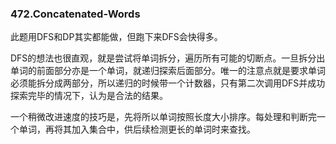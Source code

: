 ### 472.Concatenated-Words

此题用DFS和DP其实都能做，但跑下来DFS会快得多。

DFS的想法也很直观，就是尝试将单词拆分，遍历所有可能的切断点。一旦拆分出单词的前面部分亦是一个单词，就递归探索后面部分。唯一的注意点就是要求单词必须能拆分成两部分，所以递归的时候带一个计数器，只有第二次调用DFS并成功探索完毕的情况下，认为是合法的结果。

一个稍微改进速度的技巧是，先将所以单词按照长度大小排序。每处理和判断完一个单词，再将其加入集合中，供后续检测更长的单词时来查找。
